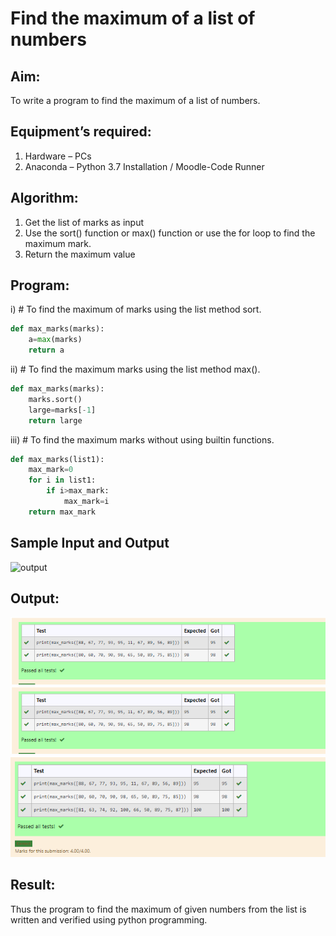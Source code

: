 # Find the maximum of a list of numbers
## Aim:
To write a program to find the maximum of a list of numbers.
## Equipment’s required:
1.	Hardware – PCs
2.	Anaconda – Python 3.7 Installation / Moodle-Code Runner
## Algorithm:
1.	Get the list of marks as input
2.	Use the sort() function or max() function or use the for loop to find the maximum mark.
3.	Return the maximum value
## Program:

i)	# To find the maximum of marks using the list method sort.
```Python
def max_marks(marks):
    a=max(marks)
    return a
```
ii)	# To find the maximum marks using the list method max().
```Python
def max_marks(marks):
    marks.sort()
    large=marks[-1]
    return large
```
iii) # To find the maximum marks without using builtin functions.
```Python
def max_marks(list1):
    max_mark=0
    for i in list1:
        if i>max_mark:
            max_mark=i
    return max_mark
```
## Sample Input and Output
![output](./img/max_marks1.jpg) 

## Output:
![GitHub Logo](https://github.com/Hemapriya-2004/FindMaximum/blob/6bf1335d90336426cdc5ade92e8a2dd0d80f8b21/output1.PNG)
![GitHub Logo](https://github.com/Hemapriya-2004/FindMaximum/blob/6bf1335d90336426cdc5ade92e8a2dd0d80f8b21/output2.PNG)
![GitHub Logo](https://github.com/Hemapriya-2004/FindMaximum/blob/6bf1335d90336426cdc5ade92e8a2dd0d80f8b21/output3.PNG)
## Result:
Thus the program to find the maximum of given numbers from the list is written and verified using python programming.
